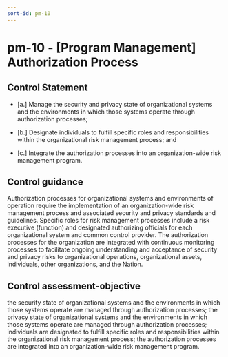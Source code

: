 ```yaml
---
sort-id: pm-10
---
```


# pm-10 - \[Program Management\] Authorization Process

## Control Statement

- \[a.\] Manage the security and privacy state of organizational systems and the environments in which those systems operate through authorization processes;

- \[b.\] Designate individuals to fulfill specific roles and responsibilities within the organizational risk management process; and

- \[c.\] Integrate the authorization processes into an organization-wide risk management program.

## Control guidance

Authorization processes for organizational systems and environments of operation require the implementation of an organization-wide risk management process and associated security and privacy standards and guidelines. Specific roles for risk management processes include a risk executive (function) and designated authorizing officials for each organizational system and common control provider. The authorization processes for the organization are integrated with continuous monitoring processes to facilitate ongoing understanding and acceptance of security and privacy risks to organizational operations, organizational assets, individuals, other organizations, and the Nation.

## Control assessment-objective

the security state of organizational systems and the environments in which those systems operate are managed through authorization processes;
the privacy state of organizational systems and the environments in which those systems operate are managed through authorization processes;
individuals are designated to fulfill specific roles and responsibilities within the organizational risk management process;
the authorization processes are integrated into an organization-wide risk management program.

